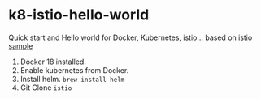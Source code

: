 # k8-istio-hello-world
Quick start and Hello world for Docker, Kubernetes, istio... based on [istio sample](https://github.com/istio/istio/tree/master/samples/helloworld)

1. Docker 18 installed.
1. Enable kubernetes from Docker.
1. Install helm.
`brew install helm`
1. Git Clone `istio`
